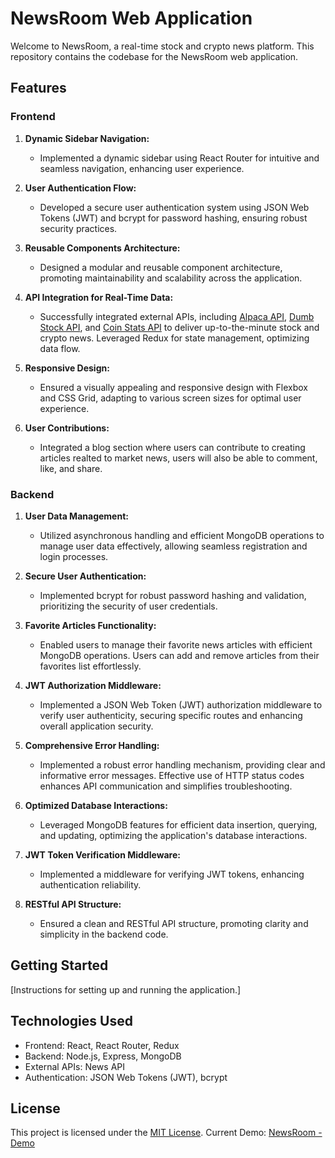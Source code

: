 # NewsRoom Web Application

Welcome to NewsRoom, a real-time stock and crypto news platform. This repository contains the codebase for the NewsRoom web application.

## Features

### Frontend

1. **Dynamic Sidebar Navigation:**
   - Implemented a dynamic sidebar using React Router for intuitive and seamless navigation, enhancing user experience.

2. **User Authentication Flow:**
   - Developed a secure user authentication system using JSON Web Tokens (JWT) and bcrypt for password hashing, ensuring robust security practices.

3. **Reusable Components Architecture:**
   - Designed a modular and reusable component architecture, promoting maintainability and scalability across the application.

4. **API Integration for Real-Time Data:**
   - Successfully integrated external APIs, including [Alpaca API](https://docs.alpaca.markets/docs/api-references), [Dumb Stock API](https://dumbstockapi.com/), and [Coin Stats API](https://openapi.coinstats.app/) to deliver up-to-the-minute stock and crypto news. Leveraged Redux for state management, optimizing data flow.

5. **Responsive Design:**
   - Ensured a visually appealing and responsive design with Flexbox and CSS Grid, adapting to various screen sizes for optimal user experience.

6. **User Contributions:**
   - Integrated a blog section where users can contribute to creating articles realted to market news, users will also be able to comment, like, and share. 

### Backend

1. **User Data Management:**
   - Utilized asynchronous handling and efficient MongoDB operations to manage user data effectively, allowing seamless registration and login processes.

2. **Secure User Authentication:**
   - Implemented bcrypt for robust password hashing and validation, prioritizing the security of user credentials.

3. **Favorite Articles Functionality:**
   - Enabled users to manage their favorite news articles with efficient MongoDB operations. Users can add and remove articles from their favorites list effortlessly.

4. **JWT Authorization Middleware:**
   - Implemented a JSON Web Token (JWT) authorization middleware to verify user authenticity, securing specific routes and enhancing overall application security.

5. **Comprehensive Error Handling:**
   - Implemented a robust error handling mechanism, providing clear and informative error messages. Effective use of HTTP status codes enhances API communication and simplifies troubleshooting.

6. **Optimized Database Interactions:**
   - Leveraged MongoDB features for efficient data insertion, querying, and updating, optimizing the application's database interactions.

7. **JWT Token Verification Middleware:**
   - Implemented a middleware for verifying JWT tokens, enhancing authentication reliability.

8. **RESTful API Structure:**
   - Ensured a clean and RESTful API structure, promoting clarity and simplicity in the backend code.

## Getting Started

[Instructions for setting up and running the application.]

## Technologies Used

- Frontend: React, React Router, Redux
- Backend: Node.js, Express, MongoDB
- External APIs: News API
- Authentication: JSON Web Tokens (JWT), bcrypt

## License

This project is licensed under the [MIT License](LICENSE).
Current Demo: [NewsRoom - Demo](https://dem0-news-app.netlify.app/)
